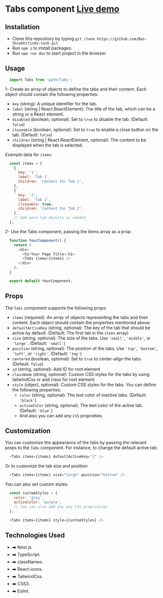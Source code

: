 # Tabs component [Live demo](https://tindo-task.vercel.app/)

## Installation

- Clone this repository by typing `git clone https://github.com/Bas-Shiekh/tindo-task.git`
- Run `npm i` to install packages.
- Run `npm run dev` to start project in the browser

## Usage

```javascript
  import Tabs from 'path/Tabs';
```

1- Create an array of objects to define the tabs and their content. Each object should contain the following properties:
  - `key` (string): A unique identifier for the tab.
  - `label` (string | React.ReactElement): The title of the tab, which can be a string or a React element.
  - `disabled` (boolean, optional): Set to `true` to disable the tab. (Default: `false`)
  - `closeable` (boolean, optional): Set to `true` to enable a close button on the tab. (Default: `false`)
  - `children` (string | React.ReactElement, optional): The content to be displayed when the tab is selected.

Example data for `items`:

```javascript
  const items = [
    {
      key: '1',
      label: 'Tab 1',
      children: 'Content for Tab 1',
    },
    {
      key: '2',
      label: 'Tab 2',
      closeable: true,
      children: 'Content for Tab 2',
    },
    // Add more tab objects as needed
  ];
```

2- Use the Tabs component, passing the items array as a prop:

```javascript
  function YourComponent() {
    return (
      <div>
        <h1>Your Page Title</h1>
        <Tabs items={items} />
      </div>
    );
  }

  export default YourComponent;
```

## Props

The `Tabs` component supports the following props:

  - `items` (required): An array of objects representing the tabs and their content. Each object should contain the properties mentioned above.
  - `defaultActiveKey` (string, optional): The key of the tab that should be active by default. (Default: The first tab in the `items` array)
  - `size` (string, optional): The size of the tabs. Use `'small'`, `'middle'`, or `'large'`. (Default: `'small'`)
  - `position` (string, optional): The position of the tabs. Use `'top'`, `'bottom'`, `'left'`, or `'right'`. (Default: `'top'`)
  - `centered` (boolean, optional): Set to `true` to center-align the tabs. (Default: `false`)
  - `id` (string, optional): Add ID for root element
  - `className` (string, optional): Custom CSS styles for the tabs by using tailwindCss or add class for root element
  - `style` (object, optional): Custom CSS styles for the tabs. You can define the following properties:
      - `color` (string, optional): The text color of inactive tabs. (Default: `'black'`)
      - `activeColor` (string, optional): The text color of the active tab. (Default: `'blue'`)
      - And also you can add any `CSS` proprieties

## Customization

You can customize the appearance of the tabs by passing the relevant props to the `Tabs` component. For instance, to change the default active tab:
```javascript
  <Tabs items={items} defaultActiveKey="2" />
```
Or to customize the tab size and position:
```javascript
  <Tabs items={items} size="large" position="bottom" />
```
You can also set custom styles:
```javascript
  const customStyles = {
    color: 'gray',
    activeColor: 'purple',
    // You can also add any any CSS proprieties
  };

  <Tabs items={items} style={customStyles} />
```

## Technologies Used

- ➡️ Next.js.
- ➡️ TypeScript.
- ➡️ classNames.
- ➡️ React-icons.
- ➡️ TailwindCss.
- ➡️ CSS3.
- ➡️ Eslint.


